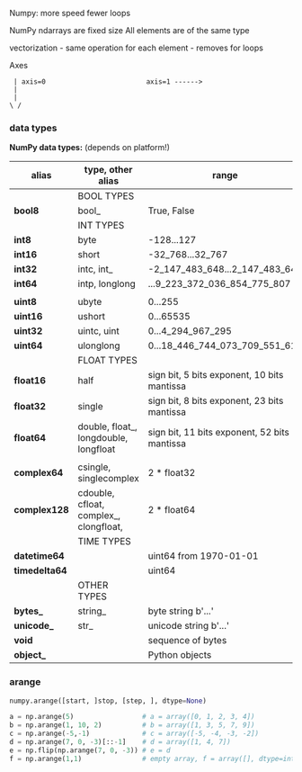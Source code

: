 
Numpy:
more speed
fewer loops


NumPy ndarrays are fixed size
All elements are of the same type

vectorization - same operation for each element - removes for loops

Axes
```
 | axis=0                         axis=1 ------>
 |  
 |  
\ /
```

### data types
**NumPy data types:** (depends on platform!)

| alias           | type, other alias                      | range                                        | code |
|-----------------|----------------------------------------|----------------------------------------------|------|
|                 | BOOL TYPES                             |                                              |      |
| **bool8**       | bool_                                  | True, False                                  | ?    |
|                 | INT TYPES                              |                                              |
| **int8**        | byte                                   | -128...127                                   | b    |
| **int16**       | short                                  | -32_768...32_767                             | h    |
| **int32**       | intc, int_                             | -2_147_483_648...2_147_483_647               | i, l |
| **int64**       | intp, longlong                         | ...9_223_372_036_854_775_807                 | q    |
|                 |                                        |                                              |      |
| **uint8**       | ubyte                                  | 0...255                                      | B    |
| **uint16**      | ushort                                 | 0...65535                                    | H    |
| **uint32**      | uintc, uint                            | 0...4_294_967_295                            | I, L |
| **uint64**      | ulonglong                              | 0...18_446_744_073_709_551_615               | Q    |
|                 | FLOAT TYPES                            |                                              |      |
| **float16**     | half                                   | sign bit, 5 bits exponent, 10 bits mantissa  | e    |
| **float32**     | single                                 | sign bit, 8 bits exponent, 23 bits mantissa  | f    |
| **float64**     | double, float_, longdouble, longfloat  | sign bit, 11 bits exponent, 52 bits mantissa | d, g |
|                 |                                        |                                              |      |
| **complex64**   | csingle, singlecomplex                 | 2 * float32                                  | F    |
| **complex128**  | cdouble, cfloat, complex_, clongfloat, | 2 * float64                                  | D    |
|                 | TIME TYPES                             |                                              |      |
| **datetime64**  |                                        | uint64 from  1970-01-01                      | M    |
| **timedelta64** |                                        | uint64                                       | m    |
|                 | OTHER TYPES                            |                                              |      |
| **bytes_**      | string_                                | byte string b'...'                           | S    |
| **unicode_**    | str_                                   | unicode string b'...'                        | U    |
| **void**        |                                        | sequence of bytes                            | V    |
| **object_**     |                                        | Python objects                               | O    |


### arange
```python
numpy.arange([start, ]stop, [step, ], dtype=None)
```

```python
a = np.arange(5)                 # a = array([0, 1, 2, 3, 4])
b = np.arange(1, 10, 2)          # b = array([1, 3, 5, 7, 9])
c = np.arange(-5,-1)             # c = array([-5, -4, -3, -2])
d = np.arange(7, 0, -3)[::-1]    # d = array([1, 4, 7])
e = np.flip(np.arange(7, 0, -3)) # e = d
f = np.arange(1,1)               # empty array, f = array([], dtype=int32)

```